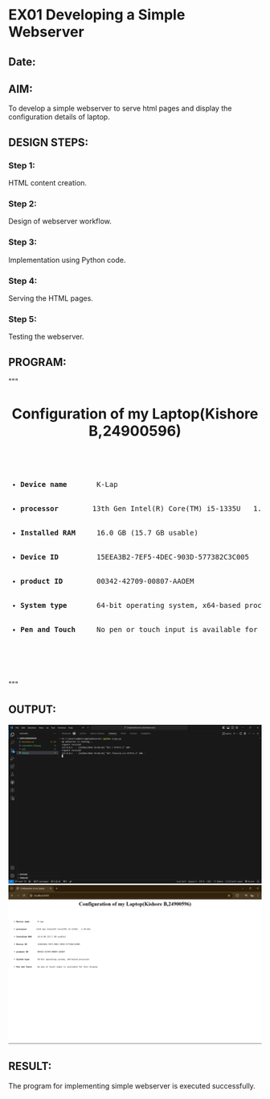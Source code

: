 # EX01 Developing a Simple Webserver
## Date:

## AIM:
To develop a simple webserver to serve html pages and display the configuration details of laptop.

## DESIGN STEPS:
### Step 1: 
HTML content creation.

### Step 2:
Design of webserver workflow.

### Step 3:
Implementation using Python code.

### Step 4:
Serving the HTML pages.

### Step 5:
Testing the webserver.

## PROGRAM:
"""
<html lang="en">
<head>
    <title>Configuration of my Laptop</title>
</head>
<body>
    <h1 align ="center">Configuration of my Laptop(Kishore B,24900596)</h1>
    <pre>
        <ul>
        <li><b>Device name</b>       K-Lap</li>
        <li><b>processor </b >       13th Gen Intel(R) Core(TM) i5-1335U   1.30 GHz</li>
        <li><b>Installed RAM </b>    16.0 GB (15.7 GB usable)</li>
        <li><b>Device ID</b>         15EEA3B2-7EF5-4DEC-903D-577382C3C005</li>
        <li><b>product ID </b>       00342-42709-00807-AAOEM</li>
        <li><b>System type</b>       64-bit operating system, x64-based processor</li>
        <li><b>Pen and Touch</b>     No pen or touch input is available for this display</li>
        </ul>
    </pre>
</body>
</html>
"""

## OUTPUT:
![alt text](<Screenshot (12).png>) 
![alt text](<Screenshot (11).png>)
## RESULT:
The program for implementing simple webserver is executed successfully.
